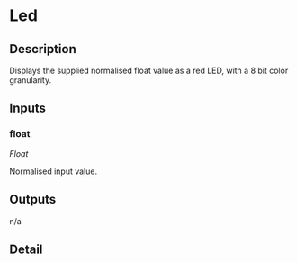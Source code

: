 # Led

## Description
Displays the supplied normalised float value as a red LED, with a 8 bit color granularity.

## Inputs
### float

*Float*

Normalised input value.

## Outputs
n/a

## Detail


